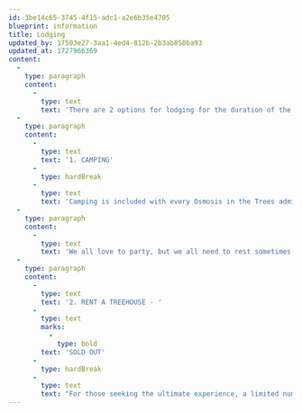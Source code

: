 ```yaml
---
id: 3be14c65-3745-4f15-adc1-a2e6b35e4705
blueprint: information
title: Lodging
updated_by: 17503e27-3aa1-4ed4-812b-2b3ab850ba93
updated_at: 1727966369
content:
  -
    type: paragraph
    content:
      -
        type: text
        text: 'There are 2 options for lodging for the duration of the festival:'
  -
    type: paragraph
    content:
      -
        type: text
        text: '1. CAMPING'
      -
        type: hardBreak
      -
        type: text
        text: 'Camping is included with every Osmosis in the Trees admission ticket. Camping areas are located throughout several large fields directly adjacent to the treehouse area.'
  -
    type: paragraph
    content:
      -
        type: text
        text: 'We all love to party, but we all need to rest sometimes. Please be mindful of your noise in camping areas during the early morning hours.'
  -
    type: paragraph
    content:
      -
        type: text
        text: '2. RENT A TREEHOUSE - '
      -
        type: text
        marks:
          -
            type: bold
        text: 'SOLD OUT'
      -
        type: hardBreak
      -
        type: text
        text: "For those seeking the ultimate experience, a limited number of bespoke treehouses are available for rent, offering an elevated perspective amidst nature's embrace."
---
```

